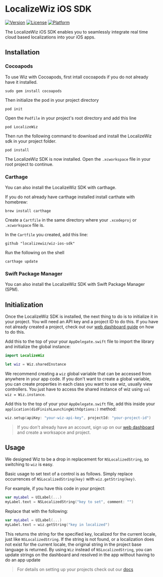 # LocalizeWiz iOS SDK

[![Version](https://img.shields.io/cocoapods/v/LocalizeWiz.svg?style=flat)](https://cocoapods.org/pods/LocalizeWiz)
[![License](https://img.shields.io/cocoapods/l/LocalizeWiz.svg?style=flat)](https://cocoapods.org/pods/LocalizeWiz)
[![Platform](https://img.shields.io/cocoapods/p/LocalizeWiz.svg?style=flat)](https://cocoapods.org/pods/LocalizeWiz)


The LocalizeWiz iOS SDK enables you to seamlessly integrate real time cloud based localizations into your iOS apps.

## Installation

### Cocoapods
To use Wiz with Cocoapods, first intall cocoapods if you do not already have it installed.
```shell
sudo gem install cocoapods
```

Then initialize the pod in your project directory
```shell
pod init
```

Open the `Podfile` in your project's root directory and add this line
```podfile
pod LocalizeWiz
```

Then run the following command to download and install the LocalizeWiz sdk in your project folder.
```shell
pod install
```

The LocalizeWiz SDK is now installed. Open the `.xcworkspace` file in your root project to continue.

### Carthage
You can also install the LocalizeWiz SDK with carthage.

If you do not already have carthage installed install carthate with homebrew:

```shell
brew install carthage
```

Create a `Cartfile` in the same directory where your `.xcodeproj` or `.xcworkspace` file is.

In the `Cartfile` you created, add this line:

```Cartfile
github "localizewiz/wiz-ios-sdk"
```

Run the following on the shell
```shell
carthage update
```

### Swift Package Manager
You can also install the LocalizeWiz SDK with Swift Package Manager (SPM).

## Initialization

Once the LocalizeWiz SDK is installed, the next thing to do is to initialize it in your project.
You will need an API key and a project ID to do this. If you have not already created a project, check out our [web dashboard guide](web-dashboard.md) on how to do this.

Add this to the top of your your `AppDelegate.swift` file to import the library and initialize the global instance:
```swift
import LocalizeWiz

let wiz = Wiz.sharedInstance
```
We recommend creating a `wiz` global variable that can be accessed from anywhere in your app code. If you don't want to create a global variable, you can create properties in each class you want to use wiz, usually view controllers. You just have to access the shared instance of wiz using `val wiz = Wiz.instance`.

Add this to the top of your your `AppDelegate.swift` file, add this inside your `application(didFinishLaunchingWithOptions:)` method:
``` swift 
wiz.setup(apiKey: "your-wiz-api-key", projectId: "your-project-id")
```

> If you don't already have an account, sign up on our [web dashboard](https://app.localizewiz.com/signup) and create a worksapce and project.


## Usage

We designed Wiz to be a drop in replacement for `NSLocalizedString`, so switching to `wiz` is easy.

Basic usage to set text of a control is as follows. Simply replace occurrences of `NSLocalizedString(key)` with 
`wiz.getString(key)`.

For example, if you have this code in your project: 
```swift
var myLabel = UILabel(...)
myLabel.text = NSLocalizedString("key to set", comment: "")
```

Replace that with the following:

```swift
var myLabel = UILabel(...)
myLabel.text = wiz.getString("key in localized")
```
This returns the string for the specified key, localized for the current locale, just like `NSLocalizedString`.
If the string is not found, or a localization does not exist for the current locale, the original string in the project
base language is returned. By using `Wiz` instead of `NSLocalizedString`, you can update strings on the dashboard and
resolved in the app without having to do an app update

> For details on setting up your projects check out our [docs](https://docs.localizewiz.com)
